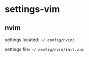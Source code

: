 # settings-vim

## nvim

settings located: `~/.config/nvim/`

settings file: `~/.config/nvim/init.vim`
